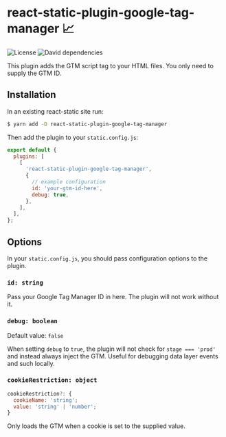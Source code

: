 # react-static-plugin-google-tag-manager 📈

![License](https://img.shields.io/github/license/wappsify/react-static-plugin-google-tag-manager.svg)
![David dependencies](https://david-dm.org/wappsify/react-static-plugin-google-tag-manager.svg)

This plugin adds the GTM script tag to your HTML files. You only need to supply the GTM ID.

## Installation

In an existing react-static site run:

```bash
$ yarn add -D react-static-plugin-google-tag-manager
```

Then add the plugin to your `static.config.js`:

```javascript
export default {
  plugins: [
    [
      'react-static-plugin-google-tag-manager',
      {
        // example configuration
        id: 'your-gtm-id-here',
        debug: true,
      },
    ],
  ],
};
```

## Options

In your `static.config.js`, you should pass configuration options to the plugin.

### `id: string`

Pass your Google Tag Manager ID in here. The plugin will not work without it.

### `debug: boolean`

Default value: `false`

When setting `debug` to `true`, the plugin will not check for `stage === 'prod'` and instead always inject the GTM. Useful for debugging data layer events and such locally.

### `cookieRestriction: object`

```javascript
cookieRestriction?: {
  cookieName: 'string';
  value: 'string' | 'number';
}
```

Only loads the GTM when a cookie is set to the supplied value.
